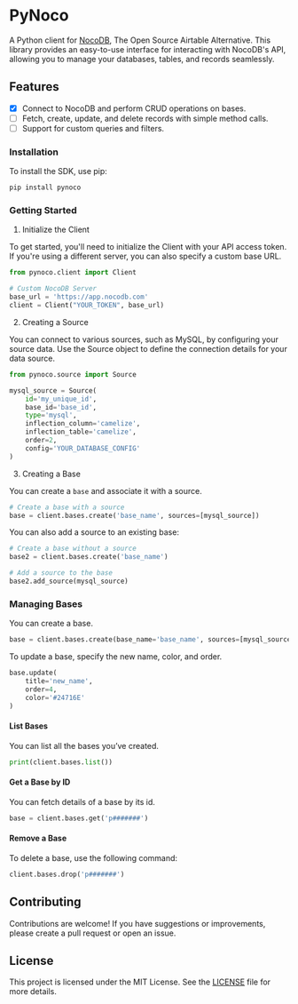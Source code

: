 # PyNoco


A Python client for [NocoDB](https://nocodb.com/), The Open Source Airtable Alternative. 
This library provides an easy-to-use interface for interacting with NocoDB's API, allowing you to manage your databases, tables, and records seamlessly.

## Features

- [X] Connect to NocoDB and perform CRUD operations on bases. 
- [ ] Fetch, create, update, and delete records with simple method calls.
- [ ] Support for custom queries and filters.

### Installation

To install the SDK, use pip:

```bash
pip install pynoco
```

### Getting Started

1. Initialize the Client

To get started, you'll need to initialize the Client with your API access token. If you're using a different server, you can also specify a custom base URL.

```python
from pynoco.client import Client

# Custom NocoDB Server
base_url = 'https://app.nocodb.com'
client = Client("YOUR_TOKEN", base_url)
```

2. Creating a Source

You can connect to various sources, such as MySQL, by configuring your source data. Use the Source object to define the connection details for your data source.

```python
from pynoco.source import Source

mysql_source = Source(
    id='my_unique_id',
    base_id='base_id',
    type='mysql',
    inflection_column='camelize',
    inflection_table='camelize',
    order=2,
    config='YOUR_DATABASE_CONFIG'
)
```

3. Creating a Base

You can create a `base` and associate it with a source.

```python
# Create a base with a source
base = client.bases.create('base_name', sources=[mysql_source])
```

You can also add a source to an existing base:

```python
# Create a base without a source
base2 = client.bases.create('base_name')

# Add a source to the base
base2.add_source(mysql_source)
```

### Managing Bases

You can create a base.

```python
base = client.bases.create(base_name='base_name', sources=[mysql_source])
```

To update a base, specify the new name, color, and order.

```python
base.update(
    title='new_name',
    order=4,
    color='#24716E'
)
```

#### List Bases

You can list all the bases you’ve created.

```python
print(client.bases.list())
```

#### Get a Base by ID

You can fetch details of a base by its id.

```python
base = client.bases.get('p#######')
```

#### Remove a Base

To delete a base, use the following command:

```python
client.bases.drop('p#######')
```

## Contributing

Contributions are welcome! If you have suggestions or improvements, please create a pull request or open an issue.

## License

This project is licensed under the MIT License. See the [LICENSE](LICENSE) file for more details.
